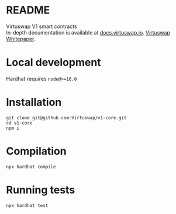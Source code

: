 # README #

Virtuswap V1 smart contracts  
In-depth documentation is available at [docs.virtuswap.io](https://docs.virtuswap.io).
[Virtuswap Whitepaper]( https://virtuswap.io/wp-content/uploads/2021/11/WP-Virtuswap-Oct-18-2021.pdf).

#  Local development #
Hardhat requires `node@>=16.0`


#  Installation #

```
git clone git@github.com:Virtuswap/v1-core.git
cd v1-core
npm i
```


# Compilation #
```
npx hardhat compile
```

# Running tests #
```
npx hardhat test
```
